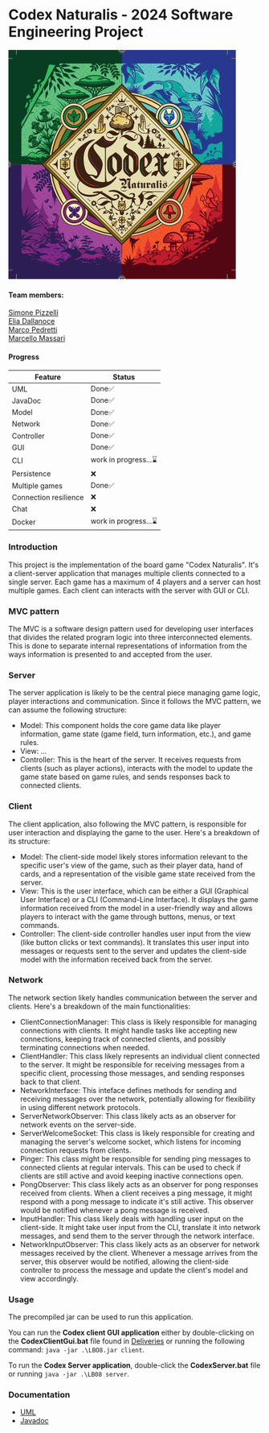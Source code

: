# Codex Naturalis - 2024 Software Engineering Project 
![codex](https://github.com/EliaDallanoce432/IS24-LB08/blob/master/Deliveries/Images/codex_logo.png)
#### Team members:
[Simone Pizzelli](https://github.com/SimonePizzelli) <br>
[Elia Dallanoce](https://github.com/EliaDallanoce432) <br>
[Marco Pedretti](https://github.com/10736964) <br>
[Marcello Massari](https://github.com/MarcelloMassari) <br>

#### Progress 

| Feature | Status |
|--|--|
| UML | Done✅ |
| JavaDoc | Done✅ |
| Model | Done✅ |
| Network | Done✅ |
| Controller| Done✅ | 
| GUI |  Done✅ |
| CLI | work in progress...⌛ |
| Persistence | ❌ |
| Multiple games | Done✅ |
| Connection resilience | ❌ |
| Chat | ❌ |
| Docker | work in progress...⌛ |

### Introduction
This project is the implementation of the board game "Codex Naturalis". It's a client-server application that manages multiple clients connected to a single server. Each game has a maximum of 4 players and a server can host multiple games. Each client can interacts with the server with GUI or CLI.
### MVC pattern

The MVC is a software design pattern used for developing user interfaces that
divides the related program logic into three interconnected elements.
This is done to separate internal representations of information from the ways information is presented to and accepted from the user.

### Server

The server application is likely to be the central piece managing game logic, player interactions and communication. Since it follows the MVC pattern, we can assume the following structure:
- Model: This component holds the core game data like player information, game state (game field, turn information, etc.), and game rules.
- View: ...
- Controller: This is the heart of the server. It receives requests from clients (such as player actions), interacts with the model to update the game state based on game rules, and sends responses back to connected clients.

### Client

The client application, also following the MVC pattern, is responsible for user interaction and displaying the game to the user. Here's a breakdown of its structure:
- Model: The client-side model likely stores information relevant to the specific user's view of the game, such as their player data, hand of cards, and a representation of the visible game state received from the server.
- View: This is the user interface, which can be either a GUI (Graphical User Interface) or a CLI (Command-Line Interface). It displays the game information received from the model in a user-friendly way and allows players to interact with the game through buttons, menus, or text commands.
- Controller: The client-side controller handles user input from the view (like button clicks or text commands). It translates this user input into messages or requests sent to the server and updates the client-side model with the information received back from the server.

### Network

The network section likely handles communication between the server and clients. Here's a breakdown of the main functionalities:
- ClientConnectionManager: This class is likely responsible for managing connections with clients. It might handle tasks like accepting new connections, keeping track of connected clients, and possibly terminating connections when needed.
- ClientHandler: This class likely represents an individual client connected to the server. It might be responsible for receiving messages from a specific client, processing those messages, and sending responses back to that client.
- NetworkInterface: This inteface defines methods for sending and receiving messages over the network, potentially allowing for flexibility in using different network protocols.
- ServerNetworkObserver: This class likely acts as an observer for network events on the server-side.
- ServerWelcomeSocket: This class is likely responsible for creating and managing the server's welcome socket, which listens for incoming connection requests from clients.
- Pinger: This class might be responsible for sending ping messages to connected clients at regular intervals. This can be used to check if clients are still active and avoid keeping inactive connections open.
- PongObserver: This class likely acts as an observer for pong responses received from clients. When a client receives a ping message, it might respond with a pong message to indicate it's still active. This observer would be notified whenever a pong message is received.
- InputHandler: This class likely deals with handling user input on the client-side. It might take user input from the CLI, translate it into network messages, and send them to the server through the network interface.
- NetworkInputObserver: This class likely acts as an observer for network messages received by the client. Whenever a message arrives from the server, this observer would be notified, allowing the client-side controller to process the message and update the client's model and view accordingly.

### Usage

The precompiled jar can be used to run this application.

You can run the **Codex client GUI application** either by double-clicking on the **CodexClientGui.bat** file found in [Deliveries](https://github.com/EliaDallanoce432/IS24-LB08/blob/master/Deliveries) or running the following command: `java -jar .\LBO8.jar client`.

To run the **Codex Server application**, double-click the **CodexServer.bat** file or running `java -jar .\LB08 server`.  

### Documentation

- [UML](https://github.com/EliaDallanoce432/IS24-LB08/blob/master/Deliveries/UML)
- [Javadoc](https://github.com/EliaDallanoce432/IS24-LB08/blob/master/Deliveries/Javadoc/LB08/module-summary.html) 
